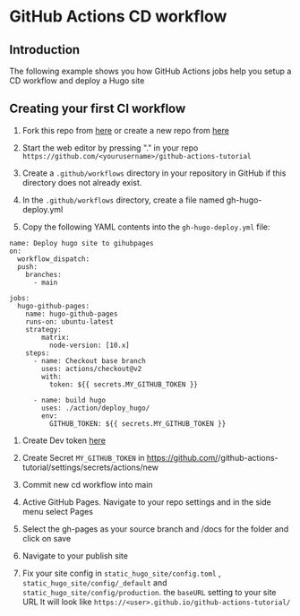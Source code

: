 # GitHub Actions CD workflow

## Introduction

The following example shows you how GitHub Actions jobs help you setup a CD workflow and deploy a Hugo site

## Creating your first CI workflow

1. Fork this repo from  [here](https://github.com/wizelineacademy/github-actions-tutorial) or create a new repo from [here](https://github.com/new)

1. Start the web editor by pressing "." in your repo `https://github.com/<yourusername>/github-actions-tutorial`

1. Create a `.github/workflows` directory in  your repository in GitHub if this directory does not already exist.

1. In the `.github/workflows` directory, create a file named gh-hugo-deploy.yml

1. Copy the following YAML contents into the `gh-hugo-deploy.yml` file:

```yaml{:copy}
name: Deploy hugo site to gihubpages
on:
  workflow_dispatch:
  push:
    branches:
      - main

jobs:
  hugo-github-pages:
    name: hugo-github-pages
    runs-on: ubuntu-latest
    strategy:
        matrix:
          node-version: [10.x]  
    steps:
      - name: Checkout base branch
        uses: actions/checkout@v2
        with:
          token: ${{ secrets.MY_GITHUB_TOKEN }}
          
      - name: build hugo
        uses: ./action/deploy_hugo/
        env:
          GITHUB_TOKEN: ${{ secrets.MY_GITHUB_TOKEN }}

```

1. Create Dev token [here](https://github.com/settings/tokens)

1. Create Secret `MY_GITHUB_TOKEN` in https://github.com/<username>/github-actions-tutorial/settings/secrets/actions/new

1. Commit new cd workflow into main

1. Active GitHub Pages. Navigate to your repo settings and in the side menu select Pages

1. Select the gh-pages as your source branch and /docs for the folder and click on save

1. Navigate to your publish site

1. Fix your site config  in `static_hugo_site/config.toml` , `static_hugo_site/config/_default` and
   `static_hugo_site/config/production`. the `baseURL` setting to your site URL
   It will look like `https://<user>.github.io/github-actions-tutorial/`
